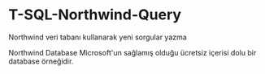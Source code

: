 # T-SQL-Northwind-Query
Northwind veri tabanı kullanarak yeni sorgular yazma

Northwind Database Microsoft'un sağlamış olduğu ücretsiz içerisi dolu bir database örneğidir.
